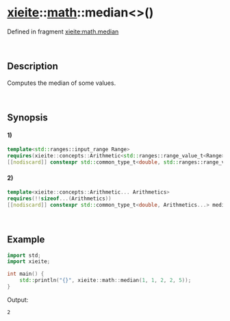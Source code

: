 # [xieite](../../xieite.md)\:\:[math](../../math.md)\:\:median\<\>\(\)
Defined in fragment [xieite:math.median](../../../src/math/median.cpp)

&nbsp;

## Description
Computes the median of some values.

&nbsp;

## Synopsis
#### 1)
```cpp
template<std::ranges::input_range Range>
requires(xieite::concepts::Arithmetic<std::ranges::range_value_t<Range>>)
[[nodiscard]] constexpr std::common_type_t<double, std::ranges::range_value_t<Range>> median(Range range) noexcept;
```
#### 2)
```cpp
template<xieite::concepts::Arithmetic... Arithmetics>
requires(!!sizeof...(Arithmetics))
[[nodiscard]] constexpr std::common_type_t<double, Arithmetics...> median(Arithmetics... values) noexcept;
```

&nbsp;

## Example
```cpp
import std;
import xieite;

int main() {
    std::println("{}", xieite::math::median(1, 1, 2, 2, 5));
}
```
Output:
```
2
```
